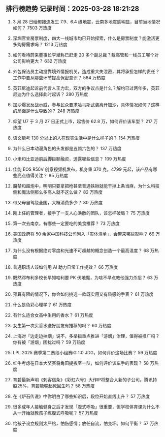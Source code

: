 
## 排行榜趋势 记录时间：2025-03-28 18:21:28
  
  1. 3 月 28 日缅甸接连发生 7.9、6.4 级地震，云南多地震感明显，目前当地情况如何？ 7503 万热度
    
  2. 深圳官宣房票制度，四大一线城市均已开始探索，什么是房票制度？能激活更多购房需求吗？ 1213 万热度
    
  3. 如何看待蔚来董事长李斌称已赶走 20 多个副总裁？裁高管和一线员工哪个对公司影响更大？ 632 万热度
    
  4. 外包保洁员主动投靠境外情报机关，造成重大失泄密，其将承担怎样的责任？工作中要从哪些环节提高保密意识？ 584 万热度
    
  5. 英菲尼迪起诉前代言人王力宏，双方的争议点是什么？解约已过两年多，英菲尼迪为什么选择此时起诉？ 280 万热度
    
  6. 加沙爆发反战示威，参与民众要求哈马斯武装离开加沙，具体情况如何？这样的局面是什么导致的？ 248 万热度
    
  7. 仰望 U7 于 3 月 27 日正式上市，起售价 62.8 万，如何评价该车型？ 217 万热度
    
  8. 语文能考 130 分以上的人在现实生活中是什么样子的？ 154 万热度
    
  9. 为什么日本动漫角色的头发都是五颜六色的？ 137 万热度
    
  10. 小米和比亚迪前后脚巨额融资，透露哪些信息？ 109 万热度
    
  11. 佳能 EOS R50Ⅴ 创意视频机发布，机身重 370 克，4799 元起，该产品有哪些亮点值得关注？ 85 万热度
    
  12. 魔禁和超炮中，明明只要拿把枪甚至普通铁锹就能干掉上条当麻，为什么科技侧和魔法侧那么多高人就不这么做？ 82 万热度
    
  13. 带父母自驾绕全国，大概消费多少？ 80 万热度
    
  14. 刚上任的管理者，接手了一支人心涣散的团队，该怎样破局？ 75 万热度
    
  15. 第一次去南京，有哪些一定要吃的美食推荐？ 73 万热度
    
  16. 美国政府将 50 余家中国科技公司列入「实体清单」，会带来哪些影响？ 69 万热度
    
  17. 为什么没有根据绝对零度和光速不可超越的概念创造一个最高温度？ 68 万热度
    
  18. 普通职场人该如何用 AI 助力日常工作提效？ 66 万热度
    
  19. 既然邓布利多校长早知哈利要 PK 伏地魔，为啥不早点教他强力杀招？ 63 万热度
    
  20. 预算有限的情况下，你会如何挑选一款既实用又有质感的手表？ 61 万热度
    
  21. 什么是色彩心理学？ 61 万热度
    
  22. 有什么适合女高中生用的香水？ 61 万热度
    
  23. 女生第一次买香水送好朋友有推荐的吗？ 60 万热度
    
  24. 上海对「边走边抽烟」说不，多举措重点推进「游烟」治理，值得被推广吗？你有被「游烟」困扰过吗？ 59 万热度
    
  25. LPL 2025 赛季第二赛段小组赛iG 1:0 JDG，如何评价这场比赛？ 59 万热度
    
  26. 红牛考虑在日本大奖赛将角田提拔至一队，如何评价该车手的表现？ 58 万热度
    
  27. 育碧最新声明《刺客信条》《彩虹六号》大作IP将整合入新的子公司，腾讯持股25%，育碧能够起死回生吗？ 58 万热度
    
  28. 在《炉石传说》中你明白了哪些知识后，段位开始直线上升？ 57 万热度
    
  29. 很多成年人接触健身之后才发现「腹式呼吸」很重要，但学校体育课为什么不从一开始就教孩子练腹式呼吸呢？ 57 万热度
    
  30. 给孩子设立规则太严格，怕伤感情；放任自流，怕变坏。如何平衡？ 57 万热度
    